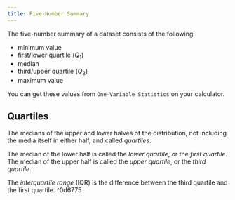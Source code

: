 ```yaml
---
title: Five-Number Summary
---
```

The five-number summary of a dataset consists of the following:
- minimum value
- first/lower quartile ($Q_1$)
- median
- third/upper quartile ($Q_3$)
- maximum value

You can get these values from `One-Variable Statistics` on your calculator.

## Quartiles
The medians of the upper and lower halves of the distribution, not including the media itself in either half, and called *quartiles*.

The median of the lower half is called the *lower quartile*, or the *first quartile*. The median of the upper half is called the *upper quartile*, or the *third quartile*.

The *interquartile range* (IQR) is the difference between the third quartile and the first quartile. ^0d6775
